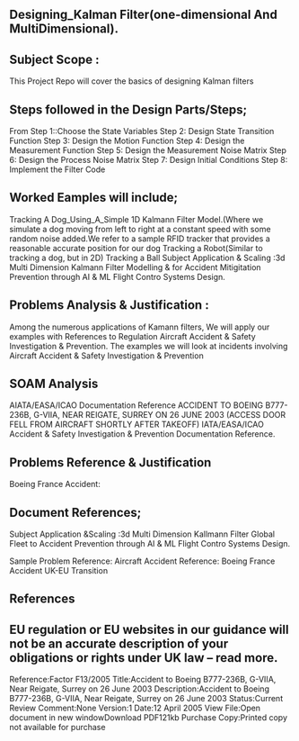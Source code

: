 ## Designing_Kalman Filter(one-dimensional And MultiDimensional).

## Subject Scope :
This Project Repo will cover the basics of designing Kalman filters

## Steps followed in the Design Parts/Steps;
From
Step 1::Choose the State Variables
Step 2: Design State Transition Function
Step 3: Design the Motion Function
Step 4: Design the Measurement Function
Step 5: Design the Measurement Noise Matrix
Step 6: Design the Process Noise Matrix
Step 7: Design Initial Conditions
Step 8: Implement the Filter Code

## Worked Eamples will include;
Tracking A Dog_Using_A_Simple 1D Kalmann Filter Model.(Where we simulate a dog moving from left to right at a constant speed with some random noise added.We refer to a sample RFID tracker that provides a reasonable accurate position for our dog
Tracking a Robot(Similar to tracking a dog, but in 2D)
Tracking a Ball
Subject Application & Scaling :3d Multi Dimension Kalmann Filter Modelling  & for Accident Mitigitation Prevention through AI & ML Flight Contro Systems Design.

## Problems Analysis & Justification : 
Among the numerous applications of Kamann filters,
We will apply our examples with References to Regulation Aircraft Accident & Safety Investigation & Prevention.
The examples we will look at incidents involving Aircraft Accident & Safety Investigation & Prevention

## SOAM Analysis
AIATA/EASA/ICAO Documentation Reference
ACCIDENT TO BOEING B777-236B, G-VIIA, NEAR REIGATE, SURREY ON 26 JUNE 2003
(ACCESS DOOR FELL FROM AIRCRAFT SHORTLY AFTER TAKEOFF)
IATA/EASA/ICAO Accident & Safety Investigation & Prevention Documentation Reference.

## Problems  Reference & Justification
Boeing France Accident:

## Document References;
Subject Application  &Scaling :3d Multi Dimension Kallmann Filter Global Fleet to Accident Prevention through AI & ML Flight Contro Systems Design.

Sample Problem Reference: Aircraft Accident Reference: Boeing France Accident 
UK-EU Transition

## References 


## EU regulation or EU websites in our guidance will not be an accurate description of your obligations or rights under UK law – read more.
Reference:Factor F13/2005
Title:Accident to Boeing B777-236B, G-VIIA, Near Reigate, Surrey on 26 June 2003
Description:Accident to Boeing B777-236B, G-VIIA, Near Reigate, Surrey on 26 June 2003
Status:Current
Review Comment:None
Version:1
Date:12 April 2005
View File:Open document in new windowDownload PDF121kb
Purchase Copy:Printed copy not available for purchase






